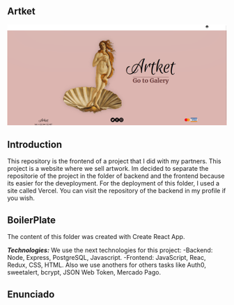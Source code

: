 ## Artket

<img src="./assets/LandingPage.png"> </img>

## Introduction

This repository is the frontend of a project that I did with my partners. This project is a website where we sell artwork.
Im decided to separate the repositorie of the project in the folder of backend and the frontend because its easier for the deveployment.
For the deployment of this folder, I used a site called Vercel.
You can visit the repository of the backend in my profile if you wish.

## BoilerPlate

The content of this folder was created with Create React App.

***Technologies:***
We use the next technologies for this project: 
-Backend: Node, Express, PostgreSQL, Javascript.
-Frontend: JavaScript, Reac, Redux, CSS, HTML.
Also we use anothers for others tasks like Auth0, sweetalert, bcrypt, JSON Web Token, Mercado Pago.

## Enunciado


